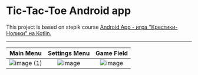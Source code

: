 # Tic-Tac-Toe Android app
 This project is based on stepik course [Android App - игра "Крестики-Нолики" на Kotlin.](https://stepik.org/course/135183/)
 
 ---
 
Main Menu                  |  Settings Menu            | Game Field
:-------------------------:|:-------------------------:|:-------------------------:
![image (1)](https://user-images.githubusercontent.com/89917833/218395301-5ac4d28e-1e33-4d38-8601-a8de736a44a2.png) | ![image](https://user-images.githubusercontent.com/89917833/218396544-2413c2d7-a6e1-4646-aa8b-55175b75da75.png) | ![image](https://user-images.githubusercontent.com/89917833/218396797-36404c4a-4800-4b3a-bdef-915d0364a11d.png)
